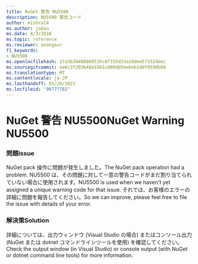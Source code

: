 ```yaml
---
title: NuGet 警告 NU5500
description: NU5500 警告コード
author: mishra14
ms.author: jodou
ms.date: 8/3/2018
ms.topic: reference
ms.reviewer: anangaur
f1_keywords:
- NU5500
ms.openlocfilehash: 27a5b38488860535c87335d33a18dee573324bec
ms.sourcegitcommit: ee6c3f203648a5561c809db54ebeb1d0f0598b68
ms.translationtype: MT
ms.contentlocale: ja-JP
ms.lasthandoff: 01/26/2021
ms.locfileid: "98777782"
---
```

# <a name="nuget-warning-nu5500"></a><span data-ttu-id="4f118-103">NuGet 警告 NU5500</span><span class="sxs-lookup"><span data-stu-id="4f118-103">NuGet Warning NU5500</span></span>

### <a name="issue"></a><span data-ttu-id="4f118-104">問題</span><span class="sxs-lookup"><span data-stu-id="4f118-104">Issue</span></span>

<span data-ttu-id="4f118-105">NuGet pack 操作に問題が発生しました。</span><span class="sxs-lookup"><span data-stu-id="4f118-105">The NuGet pack operation had a problem.</span></span> <span data-ttu-id="4f118-106">NU5500 は、その問題に対して一意の警告コードがまだ割り当てられていない場合に使用されます。</span><span class="sxs-lookup"><span data-stu-id="4f118-106">NU5500 is used when we haven't yet assigned a unique warning code for that issue.</span></span> <span data-ttu-id="4f118-107">それでは、お客様のエラーの詳細に問題を報告してください。</span><span class="sxs-lookup"><span data-stu-id="4f118-107">So we can improve, please feel free to file the issue with details of your error.</span></span>


### <a name="solution"></a><span data-ttu-id="4f118-108">解決策</span><span class="sxs-lookup"><span data-stu-id="4f118-108">Solution</span></span>

<span data-ttu-id="4f118-109">詳細については、出力ウィンドウ (Visual Studio の場合) またはコンソール出力 (NuGet または dotnet コマンドラインツールを使用) を確認してください。</span><span class="sxs-lookup"><span data-stu-id="4f118-109">Check the output window (in Visual Studio) or console output (with NuGet or dotnet command line tools) for more information.</span></span>


